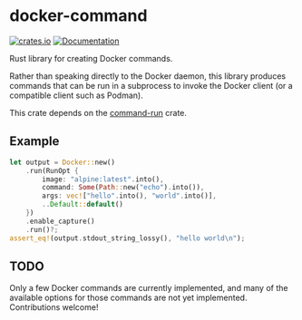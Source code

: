 # docker-command

[![crates.io](https://img.shields.io/crates/v/docker-command.svg)](https://crates.io/crates/docker-command)
[![Documentation](https://docs.rs/docker-command/badge.svg)](https://docs.rs/docker-command)

Rust library for creating Docker commands.

Rather than speaking directly to the Docker daemon, this library
produces commands that can be run in a subprocess to invoke the Docker
client (or a compatible client such as Podman).

This crate depends on the [command-run] crate.

## Example

```rust
let output = Docker::new()
    .run(RunOpt {
        image: "alpine:latest".into(),
        command: Some(Path::new("echo").into()),
        args: vec!["hello".into(), "world".into()],
        ..Default::default()
    })
    .enable_capture()
    .run()?;
assert_eq!(output.stdout_string_lossy(), "hello world\n");
```

## TODO

Only a few Docker commands are currently implemented, and many of the
available options for those commands are not yet
implemented. Contributions welcome!

[command-run]: https://crates.io/crates/command-run
